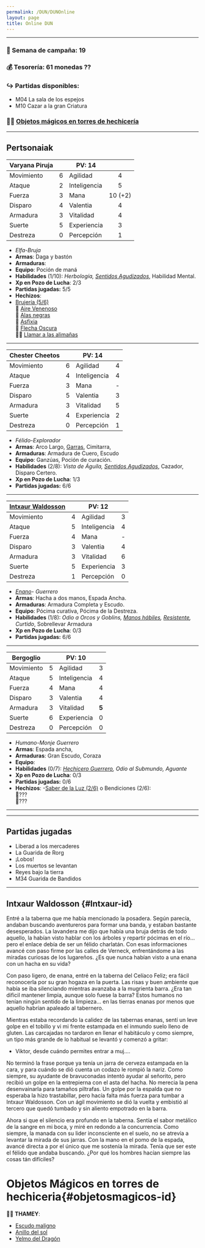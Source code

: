 ```yaml
---
permalink: /DUN/DUNOnline
layout: page
title: Online DUN
---
```




----

### 📆 Semana de campaña: 19   
### 💰 Tesorería: 61 monedas ??    
### ↪️ Partidas disponibles:   
- M04 La sala de los espejos
- M10 Cazar a la gran Criatura
### 🧙‍♀️ [Objetos mágicos en torres de hechicería](#objetosmagicos-id)
  
----

## Pertsonaiak

| Varyana Piruja    |      | **PV: 14**             |      |
| ---------- | :--: | ------------ | :--: |
| Movimiento |   6   | Agilidad     |   4   |
| Ataque     |   2   | Inteligencia |   5   |
| Fuerza     |   3   | Mana         |   10 (+2)   |
| Disparo    |   4   | Valentia     |   4   |
| Armadura   |   3   | Vitalidad    |   4   |
| Suerte     |   5   | Experiencia  |  3   |
| Destreza   |   0   | Percepción   |  1    |

- *Elfa*-*Bruja*
- **Armas**: Daga y bastón
- **Armaduras**:
- **Equipo**: Poción de maná
- **Habilidades** (1/10): *Herbología, [Sentidos Agudizados](https://raw.githubusercontent.com/IzaroBlog/IzaroBlog.github.io/main/_images/DUN/Habilidades/sentidosagudizados.png)*, Habilidad Mental.
- **Xp en Pozo de Lucha**: 2/3
- **Partidas jugadas:** 5/5
- **Hechizos**: 
- [Brujería (5/6)](https://github.com/IzaroBlog/IzaroBlog.github.io/tree/main/_images/DUN/Hechizos/Brujeria)  
	🌚 [Aire Venenoso](https://github.com/IzaroBlog/IzaroBlog.github.io/blob/main/_images/DUN/Hechizos/Brujeria/airevenenoso.png?raw=true)  
	🌚 [Alas negras](https://github.com/IzaroBlog/IzaroBlog.github.io/blob/main/_images/DUN/Hechizos/Brujeria/alasnegras.png?raw=true)  
	🌚 [Asfixia](https://github.com/IzaroBlog/IzaroBlog.github.io/blob/main/_images/DUN/Hechizos/Brujeria/asfixia.png?raw=true)  
	🌚 [Flecha Oscura](https://github.com/IzaroBlog/IzaroBlog.github.io/blob/main/_images/DUN/Hechizos/Brujeria/flechaoscura.png?raw=true)  
	🌚🌚 [Llamar a las alimañas](https://raw.githubusercontent.com/IzaroBlog/IzaroBlog.github.io/main/_images/DUN/Hechizos/Brujeria/llamaralasalimanas.png)

---  



| Chester Cheetos    |      |     **PV: 14**         |      |
| ---------- | :--: | ------------ | :--: |
| Movimiento |  6    | Agilidad     |   4   |
| Ataque     |  4    | Inteligencia |   4   |
| Fuerza     |  3    | Mana         |   -   |
| Disparo    |  5    | Valentia     |   3   |
| Armadura   |  3    | Vitalidad    |   5   |
| Suerte     |  4    | Experiencia  |   2   |
| Destreza   |  0    | Percepción   |  1   |

- *Félido*-*Explorador*
- **Armas**: Arco Largo, [Garras](https://raw.githubusercontent.com/IzaroBlog/IzaroBlog.github.io/main/_images/DUN/Equipo/garras.png), Cimitarra, 
- **Armaduras**: Armadura de Cuero, Escudo
- **Equipo**: Ganzúas, Poción de curación.  
- **Habilidades** (2/8): *Vista de Águila, [Sentidos Agudizados](https://raw.githubusercontent.com/IzaroBlog/IzaroBlog.github.io/main/_images/DUN/Habilidades/sentidosagudizados.png)*, Cazador, Disparo Certero.
- **Xp en Pozo de Lucha**: 1/3
- **Partidas jugadas:** 6/6


---


| [Intxaur Waldosson](#Intxaur-id)     |      |   **PV: 12**           |      |
| ---------- | :--: | ------------ | :--: |
| Movimiento |   4   | Agilidad     |  3    |
| Ataque     |   5   | Inteligencia |  4    |
| Fuerza     |   4   | Mana         |  -    |
| Disparo    |   3   | Valentia     |  4    |
| Armadura   |   3   | Vitalidad    |  6    |
| Suerte     |   5   | Experiencia  |  3    |
| Destreza   |   1   | Percepción   |  0    |

- *[Enano](https://raw.githubusercontent.com/IzaroBlog/IzaroBlog.github.io/main/_images/DUN/RazasyProfesiones/enano.png)*- *Guerrero*
- **Armas**: Hacha a dos manos, Espada Ancha. 
- **Armaduras**: Armadura Completa y Escudo.
- **Equipo**: Pócima curativa, Pócima de la Destreza.
- **Habilidades** (1/8): *Odio a Orcos y Goblins, [Manos hábiles](https://raw.githubusercontent.com/IzaroBlog/IzaroBlog.github.io/main/_images/DUN/Habilidades/manoshabiles.png), [Resistente](https://raw.githubusercontent.com/IzaroBlog/IzaroBlog.github.io/main/_images/DUN/Habilidades/resistente.png), Curtido*, Sobrellevar Armadura
- **Xp en Pozo de Lucha**: 0/3
- **Partidas jugadas:** 6/6

---

| Bergoglio    |      |      **PV: 10**        |      |
| ---------- | :--: | ------------ | :--: |
| Movimiento |  5    | Agilidad     |   3   |
| Ataque     |  5    | Inteligencia |   4   |
| Fuerza     |  4    | Mana         |   4   |
| Disparo    |  3    | Valentia     |   4   |
| Armadura   |  3   | Vitalidad    |   **5**   |
| Suerte     |  6    | Experiencia  |  0    |
| Destreza   |  0    | Percepción   |  0    |

- *Humano-Monje Guerrero*
- **Armas**: Espada ancha,
- **Armaduras**: Gran Escudo, Coraza
- **Equipo**:  
- **Habilidades** (0/7): *[Hechicero Guerrero](https://raw.githubusercontent.com/IzaroBlog/IzaroBlog.github.io/main/_images/DUN/RazasyProfesiones/hechiceroguerrero.jpg), Odio al Submundo, Aguante*
- **Xp en Pozo de Lucha**: 0/3
- **Partidas jugadas:** 0/6
- **Hechizos**: 
-[Saber de la Luz (2/6)](https://github.com/IzaroBlog/IzaroBlog.github.io/tree/main/_images/DUN/Hechizos/Saber%20de%20la%20Luz) o Bendiciones (2/6):   
	💫???   
	💫???    

----



---  

## Partidas jugadas
- Liberad a los mercaderes
- La Guarida de Rorg
- ¡Lobos!
- Los muertos se levantan
- Reyes bajo la tierra
- M34 Guarida de Bandidos

----

## Intxaur Waldosson {#Intxaur-id}

Entré a la taberna que me había mencionado la posadera. Según parecía, andaban buscando aventureros para formar una banda, y estaban bastante desesperados. La lavandera me dijo que había una bruja detrás de todo aquello, la habían visto hablar con los árboles y repartir pócimas en el río... pero el enlace debía de ser un félido charlatán. Con esas informaciones avancé con paso firme por las calles de Verneck, enfrentándome a las miradas curiosas de los lugareños. ¿Es que nunca habían visto a una enana con un hacha en su vida? 

Con paso ligero, de enana, entré en la taberna del Celíaco Feliz; era fácil reconocerla por su gran hogaza en la puerta. Las risas y buen ambiente que había se iba silenciando mientras avanzaba a la mugrienta barra. ¿Era tan dificil mantener limpia, aunque solo fuese la barra? Estos humanos no tenían ningún sentido de la limpieza... en las tierras enanas por menos que aquello habrían apaleado al tabernero.

Mientras estaba recordando la calidez de las tabernas enanas, sentí un leve golpe en el tobillo y vi mi frente estampada en el inmundo suelo lleno de gluten. Las carcajadas no tardaron en llenar el habitáculo y como siempre, un tipo más grande de lo habitual se levantó y comenzó a gritar: 

- Viktor, desde cuándo permites entrar a muj....

No terminó la frase porque ya tenía un jarra de cerveza estampada en la cara, y para cuándo se dió cuenta un codazo le rompió la nariz. Como siempre, su ayudante de bravuconadas intentó ayudar al señorito, pero recibió un golpe en la entrepierna con el asta del hacha. No merecia la pena desenvainarla para tamaños piltrafas. Un golpe por la espalda que no esperaba la hizo trastabillar, pero hacía falta más fuerza para tumbar a Intxaur Waldosson. Con un ágil movimiento se dió la vuelta y embistió al tercero que quedó tumbado y sin aliento empotrado en la barra. 

Ahora si que el silencio era profundo en la taberna. Sentía el sabor metálico de la sangre en mi boca, y miré en redondo a la concurrencia. Como siempre, la manada con su lider inconsciente en el suelo, no se atrevía a levantar la mirada de sus jarras. Con la mano en el pomo de la espada, avancé directa a por el único que me sostenía la mirada. Tenía que ser este el félido que andaba buscando. 
¿Por qué los hombres hacían siempre las cosas tán difíciles?

# Objetos Mágicos en torres de hechiceria{#objetosmagicos-id}

🧙‍♀️ **THAMEY**:   
- [Escudo maligno](https://raw.githubusercontent.com/IzaroBlog/IzaroBlog.github.io/main/_images/DUN/Equipo/ObjetosMagicos/escudomaligno.png)
- [Anillo del sol](https://raw.githubusercontent.com/IzaroBlog/IzaroBlog.github.io/main/_images/DUN/Equipo/ObjetosMagicos/anillodelsol.png)
- [Yelmo del Dragón](https://raw.githubusercontent.com/IzaroBlog/IzaroBlog.github.io/main/_images/DUN/Equipo/ObjetosMagicos/yelmodeldragon.png)
